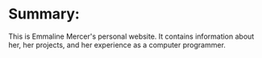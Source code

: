 # Summary:

This is Emmaline Mercer's personal website. It contains information 
about her, her projects, and her experience as a computer programmer.

